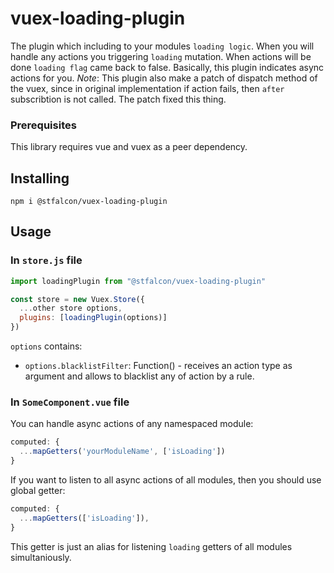 # vuex-loading-plugin

The plugin which including to your modules `loading logic`. When you will handle any actions you triggering `loading` mutation. When actions will be done `loading flag` came back to false. Basically, this plugin indicates async actions for you.
_Note_: This plugin also make a patch of dispatch method of the vuex, since in original implementation if action fails, then `after` subscribtion is not called. The patch fixed this thing.

### Prerequisites

This library requires vue and vuex as a peer dependency.

## Installing

```shell
npm i @stfalcon/vuex-loading-plugin
```

## Usage

### In `store.js` file

```js
import loadingPlugin from "@stfalcon/vuex-loading-plugin"

const store = new Vuex.Store({
  ...other store options,
  plugins: [loadingPlugin(options)]
})
```
`options` contains:
 - `options.blacklistFilter`: Function(<String>) - receives an action type as argument and allows to blacklist any of action by a rule.

### In `SomeComponent.vue` file

You can handle async actions of any namespaced module:
```js
computed: {
  ...mapGetters('yourModuleName', ['isLoading'])
}
```

If you want to listen to all async actions of all modules, then you should use global getter:
```js
computed: {
  ...mapGetters(['isLoading']),
}
```
This getter is just an alias for listening `loading` getters of all modules simultaniously.
